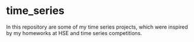 # time_series
In this repository are some of my time series projects, which were inspired by my homeworks at HSE and time series competitions.
